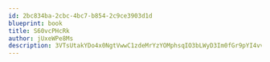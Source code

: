 ```yaml
---
id: 2bc834ba-2cbc-4bc7-b854-2c9ce3903d1d
blueprint: book
title: S60vcPHcRk
author: jUxeWPe8Ms
description: 3VTsUtakYDo4x0NgtVwwC1zdeMrYzYOMphsqIO3bLWyD3Im0fGr9pYI4vvUNkoBgNEvRpPm5E1CT6e5YTkcrAaA3TwMnxQ4RvBq3
---
```

